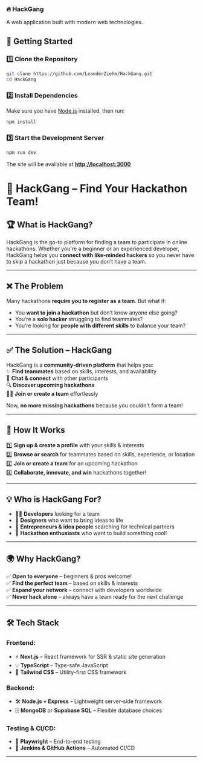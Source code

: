 

### 🔥 HackGang  

A web application built with modern web technologies.  

## 🚀 Getting Started  

### 1️⃣ Clone the Repository  
```sh
git clone https://github.com/LeanderZiehm/HackGang.git  
cd HackGang  
```

### 2️⃣ Install Dependencies  
Make sure you have [Node.js](https://nodejs.org/) installed, then run:  
```sh
npm install  
```

### 3️⃣ Start the Development Server  
```sh
npm run dev  
```
The site will be available at **[http://localhost:3000](http://localhost:3000)**  




# 🚀 HackGang – Find Your Hackathon Team!  

## 🏆 **What is HackGang?**  
HackGang is the go-to platform for finding a team to participate in online hackathons. Whether you're a beginner or an experienced developer, HackGang helps you **connect with like-minded hackers** so you never have to skip a hackathon just because you don’t have a team.  

---

## ❌ **The Problem**  
Many hackathons **require you to register as a team**. But what if:  
- You **want to join a hackathon** but don’t know anyone else going?  
- You’re a **solo hacker** struggling to find teammates?  
- You’re looking for **people with different skills** to balance your team?  

---

## ✅ **The Solution – HackGang**  
HackGang is a **community-driven platform** that helps you:  
✨ **Find teammates** based on skills, interests, and availability  
💬 **Chat & connect** with other participants  
🔍 **Discover upcoming hackathons**  
👨‍💻 **Join or create a team** effortlessly  

Now, **no more missing hackathons** because you couldn't form a team!  

---

## 🚀 **How It Works**  
1️⃣ **Sign up & create a profile** with your skills & interests  
2️⃣ **Browse or search** for teammates based on skills, experience, or location  
3️⃣ **Join or create a team** for an upcoming hackathon  
4️⃣ **Collaborate, innovate, and win** hackathons together!  

---

## 💡 **Who is HackGang For?**  
- 👩‍💻 **Developers** looking for a team  
- 🎨 **Designers** who want to bring ideas to life  
- 🚀 **Entrepreneurs & idea people** searching for technical partners  
- 🤖 **Hackathon enthusiasts** who want to build something cool!  

---

## 🌍 **Why HackGang?**  
✅ **Open to everyone** – beginners & pros welcome!  
✅ **Find the perfect team** – based on skills & interests  
✅ **Expand your network** – connect with developers worldwide  
✅ **Never hack alone** – always have a team ready for the next challenge  

---

## 🛠️ Tech Stack  

### **Frontend:**  
- ⚡ **Next.js** – React framework for SSR & static site generation  
- 💡 **TypeScript** – Type-safe JavaScript  
- 🎨 **Tailwind CSS** – Utility-first CSS framework  

### **Backend:**  
- 🛠️ **Node.js + Express** – Lightweight server-side framework  
- 🗄️ **MongoDB** or **Supabase SQL** – Flexible database choices  

### **Testing & CI/CD:**  
- 🧪 **Playwright** – End-to-end testing  
- 🔄 **Jenkins & GitHub Actions** – Automated CI/CD  

---




